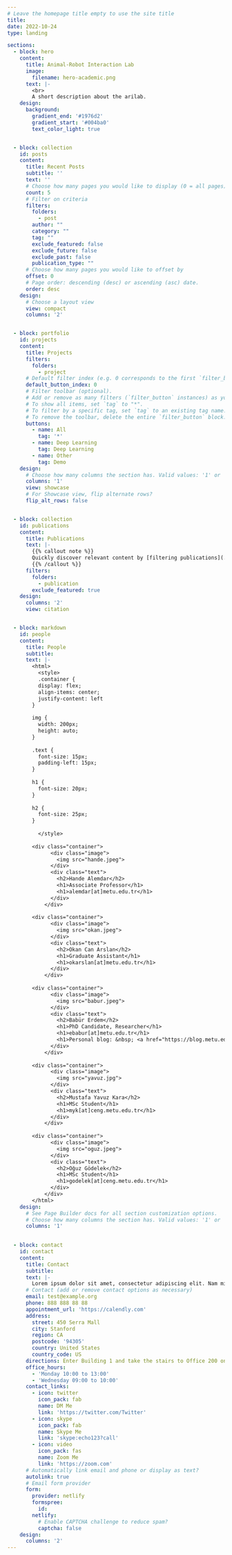 ```yaml
---
# Leave the homepage title empty to use the site title
title:
date: 2022-10-24
type: landing

sections:
  - block: hero
    content:
      title: Animal-Robot Interaction Lab
      image:
        filename: hero-academic.png
      text: |-
        <br>
        A short description about the arilab.
    design:
      background:
        gradient_end: '#1976d2'
        gradient_start: '#004ba0'
        text_color_light: true


  - block: collection
    id: posts
    content:
      title: Recent Posts
      subtitle: ''
      text: ''
      # Choose how many pages you would like to display (0 = all pages)
      count: 5
      # Filter on criteria
      filters:
        folders:
          - post
        author: ""
        category: ""
        tag: ""
        exclude_featured: false
        exclude_future: false
        exclude_past: false
        publication_type: ""
      # Choose how many pages you would like to offset by
      offset: 0
      # Page order: descending (desc) or ascending (asc) date.
      order: desc
    design:
      # Choose a layout view
      view: compact
      columns: '2'


  - block: portfolio
    id: projects
    content:
      title: Projects
      filters:
        folders:
          - project
      # Default filter index (e.g. 0 corresponds to the first `filter_button` instance below).
      default_button_index: 0
      # Filter toolbar (optional).
      # Add or remove as many filters (`filter_button` instances) as you like.
      # To show all items, set `tag` to "*".
      # To filter by a specific tag, set `tag` to an existing tag name.
      # To remove the toolbar, delete the entire `filter_button` block.
      buttons:
        - name: All
          tag: '*'
        - name: Deep Learning
          tag: Deep Learning
        - name: Other
          tag: Demo
    design:
      # Choose how many columns the section has. Valid values: '1' or '2'.
      columns: '1'
      view: showcase
      # For Showcase view, flip alternate rows?
      flip_alt_rows: false


  - block: collection
    id: publications
    content:
      title: Publications
      text: |-
        {{% callout note %}}
        Quickly discover relevant content by [filtering publications](./publication/).
        {{% /callout %}}
      filters:
        folders:
          - publication
        exclude_featured: true
    design:
      columns: '2'
      view: citation


  - block: markdown
    id: people
    content:
      title: People
      subtitle:
      text: |-
        <html>
          <style>
          .container {
          display: flex;
          align-items: center;
          justify-content: left
        }
        
        img {
          width: 200px;
          height: auto;
        }
        
        .text {
          font-size: 15px;
          padding-left: 15px;
        }
        
        h1 {
          font-size: 20px;
        }
        
        h2 {
          font-size: 25px;
        }
            
          </style>
        
        <div class="container">
              <div class="image">
                <img src="hande.jpeg">
              </div>
              <div class="text">
                <h2>Hande Alemdar</h2>
                <h1>Associate Professor</h1>
                <h1>alemdar[at]metu.edu.tr</h1>
              </div>
            </div>
        
        <div class="container">
              <div class="image">
                <img src="okan.jpeg">
              </div>
              <div class="text">
                <h2>Okan Can Arslan</h2>
                <h1>Graduate Assistant</h1>
                <h1>okarslan[at]metu.edu.tr</h1>
              </div>
            </div>
        
        <div class="container">
              <div class="image">
                <img src="babur.jpeg">
              </div>
              <div class="text">
                <h2>Babür Erdem</h2>
                <h1>PhD Candidate, Researcher</h1>
                <h1>ebabur[at]metu.edu.tr</h1>
                <h1>Personal blog: &nbsp; <a href="https://blog.metu.edu.tr/ebabur/" target="_blank" rel="noreferrer"> blog.metu.edu.tr/ebabur/ </a> </h1>
              </div>
            </div>
            
        <div class="container">
              <div class="image">
                <img src="yavuz.jpg">
              </div>
              <div class="text">
                <h2>Mustafa Yavuz Kara</h2>
                <h1>MSc Student</h1>
                <h1>myk[at]ceng.metu.edu.tr</h1>
              </div>
            </div>
        
        <div class="container">
              <div class="image">
                <img src="oguz.jpeg">
              </div>
              <div class="text">
                <h2>Oğuz Gödelek</h2>
                <h1>MSc Student</h1>
                <h1>godelek[at]ceng.metu.edu.tr</h1>
              </div>
            </div>
        </html>
    design:
      # See Page Builder docs for all section customization options.
      # Choose how many columns the section has. Valid values: '1' or '2'.
      columns: '1'

      
  - block: contact
    id: contact
    content:
      title: Contact
      subtitle:
      text: |-
        Lorem ipsum dolor sit amet, consectetur adipiscing elit. Nam mi diam, venenatis ut magna et, vehicula efficitur enim.
      # Contact (add or remove contact options as necessary)
      email: test@example.org
      phone: 888 888 88 88
      appointment_url: 'https://calendly.com'
      address:
        street: 450 Serra Mall
        city: Stanford
        region: CA
        postcode: '94305'
        country: United States
        country_code: US
      directions: Enter Building 1 and take the stairs to Office 200 on Floor 2
      office_hours:
        - 'Monday 10:00 to 13:00'
        - 'Wednesday 09:00 to 10:00'
      contact_links:
        - icon: twitter
          icon_pack: fab
          name: DM Me
          link: 'https://twitter.com/Twitter'
        - icon: skype
          icon_pack: fab
          name: Skype Me
          link: 'skype:echo123?call'
        - icon: video
          icon_pack: fas
          name: Zoom Me
          link: 'https://zoom.com'
      # Automatically link email and phone or display as text?
      autolink: true
      # Email form provider
      form:
        provider: netlify
        formspree:
          id:
        netlify:
          # Enable CAPTCHA challenge to reduce spam?
          captcha: false
    design:
      columns: '2'
---
```

